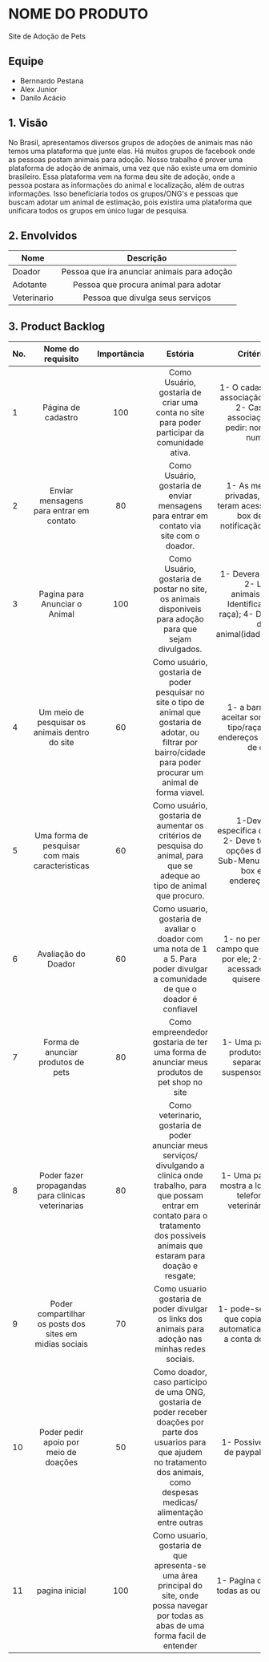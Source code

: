 # NOME DO PRODUTO
Site de Adoção de Pets

## Equipe
* Bernnardo Pestana
* Alex Junior
* Danilo Acácio

## 1. Visão 

No Brasil, apresentamos diversos grupos de adoções de animais mas não temos uma plataforma que junte elas. Há muitos grupos de facebook onde as pessoas postam animais para adoção. Nosso trabalho é prover uma plataforma de adoção de animais, uma vez que não existe uma em dominio brasileiro. Essa plataforma vem na forma deu site de adoção, onde a pessoa postara as informações do animal e localização, além de outras informações. Isso beneficiaria todos os grupos/ONG's e pessoas que buscam adotar um animal de estimação, pois existira uma plataforma que unificara todos os grupos em único lugar de pesquisa. 

## 2. Envolvidos

| Nome                      | Descrição     |
| -------------             |:-------------:|
| Doador  | Pessoa que ira anunciar animais para adoção |
| Adotante  | Pessoa que procura animal para adotar |
|Veterinario   | Pessoa que divulga seus serviços |

## 3. Product Backlog

| No. | Nome do requisito      | Importância | Estória   | Critérios de Aceitação | Link para o Protótipo de Baixa Fidelidade  |
| ----|:---------------------: |:----------: | :-------: | :--------------------: | :----------------------------------------: |
|   1 | Página de cadastro     | 100 | Como Usuário, gostaria de criar uma conta no site para poder participar da comunidade ativa. | 1- O cadastro pode ser feito por associação de Gmail/ Facebook; 2- Caso não seja feito a associação, o cadastro deve pedir: nome, endereço, email, numero de celular;| E:\User\Documents\GitHub\Site-De-Adocao\docs\prototipos\baixa\Cadastro.pdf |
| 2   | Enviar mensagens para entrar em contato  | 80 | Como Usuário, gostaria de enviar mensagens para entrar em contato via site com o doador.  | 1- As mensagens devem ser privadas, isso é, terceiros não teram acesso as mensagens; 2-A box de mensagens tera notificação caso esteja fechada; | Link para o Protótipo de Baixa Fidelidade  |
| 3   | Pagina para Anunciar o Animal      | 100 | Como Usuário, gostaria de postar no site, os animais disponiveis para adoção para que sejam divulgados.    | 1- Devera ter fotos dos animais; 2- Localização dos animais(cidade/bairro); 3- Identificação do animal(tipo/ raça); 4- Deve conter uma breve descrição do animal(idade/cor/saúde/porte/etc) | Link para o Protótipo de Baixa Fidelidade  |
| 4   | Um meio de pesquisar os animais dentro do site     | 60 | Como usuário, gostaria de poder pesquisar no site o tipo de animal que gostaria de adotar, ou filtrar por bairro/cidade  para poder procurar um animal de forma viavel. | 1- a barra de pesquisa deve aceitar somente caso de animal tipo/raça ; 2- Podera utilizar endereços para a pesquisa(nome de cidade/ bairro) | Link para o Protótipo de Baixa Fidelidade  |
| 5 | Uma forma de pesquisar com mais caracteristicas  | 60 | Como usuário, gostaria de aumentar os critérios de pesquisa do animal, para que se adeque ao tipo de animal que procuro.  | 1-Deve ser uma pagina especifica de pesquisa avançada; 2- Deve ter um sub-menu das opções de filtro de busca; 3- Sub-Menu composto por check-box e uma barra para endereço(caso necessário) | Link para o Protótipo de Baixa Fidelidade  |
| 6 | Avaliação do Doador     | 60 | Como usuario, gostaria de avaliar o doador com uma nota de 1 a 5. Para poder divulgar a comunidade de que o doador é confiavel   | 1- no perfil do doador tera um campo que não pode ser auterado por ele; 2- Esse campo so sera acessado por adotantes que quiserem avaliar o doador | Link para o Protótipo de Baixa Fidelidade  |
| 7 | Forma de anunciar produtos de pets     | 80 | Como empreendedor gostaria de ter uma forma de anunciar meus produtos de pet shop no site   | 1- Uma pagina especifica para produtos de pets; 2- seram separadas em mini-menu suspensos para cada vendedor | Link para o Protótipo de Baixa Fidelidade  |
| 8 | Poder fazer propagandas para clinicas veterinarias    | 80 | Como veterinario, gostaria de poder anunciar meus serviços/ divulgando a clinica onde trabalho, para que possam entrar em contato para o tratamento dos possiveis animais que estaram para doação e resgate;    | 1- Uma pagina especifica onde mostra a localização, numero de telefone das clinicas de veterinária parceiras do site; | Link para o Protótipo de Baixa Fidelidade  |
| 9 | Poder compartilhar os posts dos sites em midias sociais      | 70 | Como usuario gostaria de poder divulgar os links dos animais para adoção nas minhas redes sociais.  | 1- pode-se apresentar um botao que copia o link do post e seja automaticamente associada com a conta do facebook da conta; | Link para o Protótipo de Baixa Fidelidade  |
| 10 | Poder pedir apoio por meio de doações     | 50 | Como doador, caso participo de uma ONG, gostaria de poder receber doações por parte dos usuarios para que ajudem no tratamento dos animais, como despesas medicas/ alimentação entre outras   | 1- Possivel linkagem de contas de paypal para fazer doações;  | Link para o Protótipo de Baixa Fidelidade  |
| 11 | pagina inicial     | 100 | Como usuario, gostaria de que apresenta-se uma área principal do site, onde possa navegar por todas as abas de uma forma facil de entender   | 1- Pagina que tenha ligação entre todas as outras; 2- possa acessar o chat; | E:\User\Documents\GitHub\Site-De-Adocao\docs\prototipos\baixa\pagina principal  |




